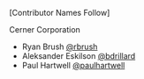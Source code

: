 [Contributor Names Follow]

Cerner Corporation

- Ryan Brush [@rbrush]
- Aleksander Eskilson [@bdrillard]
- Paul Hartwell [@paulhartwell]

[@rbrush]: https://github.com/rbrush
[@bdrillard]: https://github.com/bdrillard
[@paulhartwell]: https://github.com/PaulHartwell